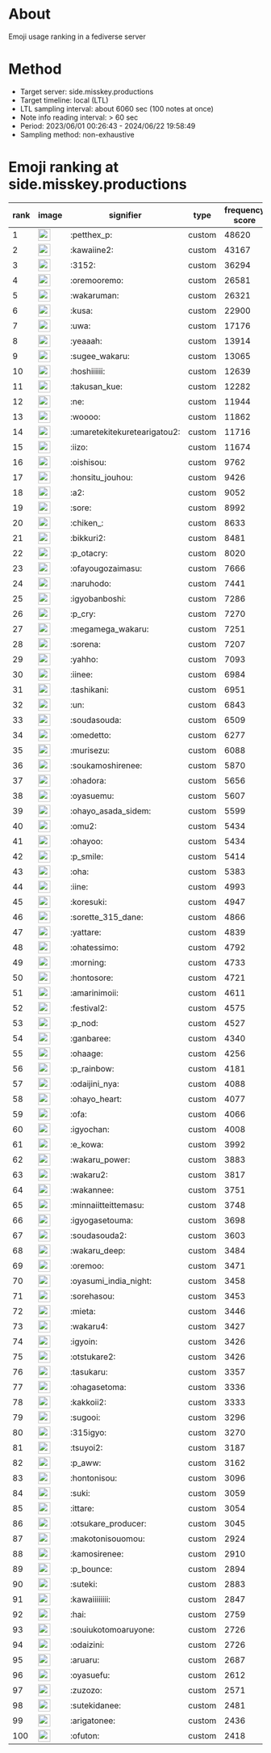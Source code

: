 # About
Emoji usage ranking in a fediverse server

# Method
- Target server: side.misskey.productions
- Target timeline: local (LTL)
- LTL sampling interval: about 6060 sec (100 notes at once)
- Note info reading interval: > 60 sec
- Period: 2023/06/01 00:26:43 - 2024/06/22 19:58:49 
- Sampling method: non-exhaustive

# Emoji ranking at side.misskey.productions

|rank|image|signifier|type|frequency score|
|----|----|----|----|----|
|1|<img height="24" src="https://side.misskey.productions/emoji/petthex_p.webp">|:petthex_p:|custom|48620|
|2|<img height="24" src="https://side.misskey.productions/emoji/kawaiine2.webp">|:kawaiine2:|custom|43167|
|3|<img height="24" src="https://side.misskey.productions/emoji/3152.webp">|:3152:|custom|36294|
|4|<img height="24" src="https://side.misskey.productions/emoji/oremooremo.webp">|:oremooremo:|custom|26581|
|5|<img height="24" src="https://side.misskey.productions/emoji/wakaruman.webp">|:wakaruman:|custom|26321|
|6|<img height="24" src="https://side.misskey.productions/emoji/kusa.webp">|:kusa:|custom|22900|
|7|<img height="24" src="https://side.misskey.productions/emoji/uwa.webp">|:uwa:|custom|17176|
|8|<img height="24" src="https://side.misskey.productions/emoji/yeaaah.webp">|:yeaaah:|custom|13914|
|9|<img height="24" src="https://side.misskey.productions/emoji/sugee_wakaru.webp">|:sugee_wakaru:|custom|13065|
|10|<img height="24" src="https://side.misskey.productions/emoji/hoshiiiiii.webp">|:hoshiiiiii:|custom|12639|
|11|<img height="24" src="https://side.misskey.productions/emoji/takusan_kue.webp">|:takusan_kue:|custom|12282|
|12|<img height="24" src="https://side.misskey.productions/emoji/ne.webp">|:ne:|custom|11944|
|13|<img height="24" src="https://side.misskey.productions/emoji/woooo.webp">|:woooo:|custom|11862|
|14|<img height="24" src="https://side.misskey.productions/emoji/umaretekitekuretearigatou2.webp">|:umaretekitekuretearigatou2:|custom|11716|
|15|<img height="24" src="https://side.misskey.productions/emoji/iizo.webp">|:iizo:|custom|11674|
|16|<img height="24" src="https://side.misskey.productions/emoji/oishisou.webp">|:oishisou:|custom|9762|
|17|<img height="24" src="https://side.misskey.productions/emoji/honsitu_jouhou.webp">|:honsitu_jouhou:|custom|9426|
|18|<img height="24" src="https://side.misskey.productions/emoji/a2.webp">|:a2:|custom|9052|
|19|<img height="24" src="https://side.misskey.productions/emoji/sore.webp">|:sore:|custom|8992|
|20|<img height="24" src="https://side.misskey.productions/emoji/chiken_.webp">|:chiken_:|custom|8633|
|21|<img height="24" src="https://side.misskey.productions/emoji/bikkuri2.webp">|:bikkuri2:|custom|8481|
|22|<img height="24" src="https://side.misskey.productions/emoji/p_otacry.webp">|:p_otacry:|custom|8020|
|23|<img height="24" src="https://side.misskey.productions/emoji/ofayougozaimasu.webp">|:ofayougozaimasu:|custom|7666|
|24|<img height="24" src="https://side.misskey.productions/emoji/naruhodo.webp">|:naruhodo:|custom|7441|
|25|<img height="24" src="https://side.misskey.productions/emoji/igyobanboshi.webp">|:igyobanboshi:|custom|7286|
|26|<img height="24" src="https://side.misskey.productions/emoji/p_cry.webp">|:p_cry:|custom|7270|
|27|<img height="24" src="https://side.misskey.productions/emoji/megamega_wakaru.webp">|:megamega_wakaru:|custom|7251|
|28|<img height="24" src="https://side.misskey.productions/emoji/sorena.webp">|:sorena:|custom|7207|
|29|<img height="24" src="https://side.misskey.productions/emoji/yahho.webp">|:yahho:|custom|7093|
|30|<img height="24" src="https://side.misskey.productions/emoji/iinee.webp">|:iinee:|custom|6984|
|31|<img height="24" src="https://side.misskey.productions/emoji/tashikani.webp">|:tashikani:|custom|6951|
|32|<img height="24" src="https://side.misskey.productions/emoji/un.webp">|:un:|custom|6843|
|33|<img height="24" src="https://side.misskey.productions/emoji/soudasouda.webp">|:soudasouda:|custom|6509|
|34|<img height="24" src="https://side.misskey.productions/emoji/omedetto.webp">|:omedetto:|custom|6277|
|35|<img height="24" src="https://side.misskey.productions/emoji/murisezu.webp">|:murisezu:|custom|6088|
|36|<img height="24" src="https://side.misskey.productions/emoji/soukamoshirenee.webp">|:soukamoshirenee:|custom|5870|
|37|<img height="24" src="https://side.misskey.productions/emoji/ohadora.webp">|:ohadora:|custom|5656|
|38|<img height="24" src="https://side.misskey.productions/emoji/oyasuemu.webp">|:oyasuemu:|custom|5607|
|39|<img height="24" src="https://side.misskey.productions/emoji/ohayo_asada_sidem.webp">|:ohayo_asada_sidem:|custom|5599|
|40|<img height="24" src="https://side.misskey.productions/emoji/omu2.webp">|:omu2:|custom|5434|
|41|<img height="24" src="https://side.misskey.productions/emoji/ohayoo.webp">|:ohayoo:|custom|5434|
|42|<img height="24" src="https://side.misskey.productions/emoji/p_smile.webp">|:p_smile:|custom|5414|
|43|<img height="24" src="https://side.misskey.productions/emoji/oha.webp">|:oha:|custom|5383|
|44|<img height="24" src="https://side.misskey.productions/emoji/iine.webp">|:iine:|custom|4993|
|45|<img height="24" src="https://side.misskey.productions/emoji/koresuki.webp">|:koresuki:|custom|4947|
|46|<img height="24" src="https://side.misskey.productions/emoji/sorette_315_dane.webp">|:sorette_315_dane:|custom|4866|
|47|<img height="24" src="https://side.misskey.productions/emoji/yattare.webp">|:yattare:|custom|4839|
|48|<img height="24" src="https://side.misskey.productions/emoji/ohatessimo.webp">|:ohatessimo:|custom|4792|
|49|<img height="24" src="https://side.misskey.productions/emoji/morning.webp">|:morning:|custom|4733|
|50|<img height="24" src="https://side.misskey.productions/emoji/hontosore.webp">|:hontosore:|custom|4721|
|51|<img height="24" src="https://side.misskey.productions/emoji/amarinimoii.webp">|:amarinimoii:|custom|4611|
|52|<img height="24" src="https://side.misskey.productions/emoji/festival2.webp">|:festival2:|custom|4575|
|53|<img height="24" src="https://side.misskey.productions/emoji/p_nod.webp">|:p_nod:|custom|4527|
|54|<img height="24" src="https://side.misskey.productions/emoji/ganbaree.webp">|:ganbaree:|custom|4340|
|55|<img height="24" src="https://side.misskey.productions/emoji/ohaage.webp">|:ohaage:|custom|4256|
|56|<img height="24" src="https://side.misskey.productions/emoji/p_rainbow.webp">|:p_rainbow:|custom|4181|
|57|<img height="24" src="https://side.misskey.productions/emoji/odaijini_nya.webp">|:odaijini_nya:|custom|4088|
|58|<img height="24" src="https://side.misskey.productions/emoji/ohayo_heart.webp">|:ohayo_heart:|custom|4077|
|59|<img height="24" src="https://side.misskey.productions/emoji/ofa.webp">|:ofa:|custom|4066|
|60|<img height="24" src="https://side.misskey.productions/emoji/igyochan.webp">|:igyochan:|custom|4008|
|61|<img height="24" src="https://side.misskey.productions/emoji/e_kowa.webp">|:e_kowa:|custom|3992|
|62|<img height="24" src="https://side.misskey.productions/emoji/wakaru_power.webp">|:wakaru_power:|custom|3883|
|63|<img height="24" src="https://side.misskey.productions/emoji/wakaru2.webp">|:wakaru2:|custom|3817|
|64|<img height="24" src="https://side.misskey.productions/emoji/wakannee.webp">|:wakannee:|custom|3751|
|65|<img height="24" src="https://side.misskey.productions/emoji/minnaiitteittemasu.webp">|:minnaiitteittemasu:|custom|3748|
|66|<img height="24" src="https://side.misskey.productions/emoji/igyogasetouma.webp">|:igyogasetouma:|custom|3698|
|67|<img height="24" src="https://side.misskey.productions/emoji/soudasouda2.webp">|:soudasouda2:|custom|3603|
|68|<img height="24" src="https://side.misskey.productions/emoji/wakaru_deep.webp">|:wakaru_deep:|custom|3484|
|69|<img height="24" src="https://side.misskey.productions/emoji/oremoo.webp">|:oremoo:|custom|3471|
|70|<img height="24" src="https://side.misskey.productions/emoji/oyasumi_india_night.webp">|:oyasumi_india_night:|custom|3458|
|71|<img height="24" src="https://side.misskey.productions/emoji/sorehasou.webp">|:sorehasou:|custom|3453|
|72|<img height="24" src="https://side.misskey.productions/emoji/mieta.webp">|:mieta:|custom|3446|
|73|<img height="24" src="https://side.misskey.productions/emoji/wakaru4.webp">|:wakaru4:|custom|3427|
|74|<img height="24" src="https://side.misskey.productions/emoji/igyoin.webp">|:igyoin:|custom|3426|
|75|<img height="24" src="https://side.misskey.productions/emoji/otstukare2.webp">|:otstukare2:|custom|3426|
|76|<img height="24" src="https://side.misskey.productions/emoji/tasukaru.webp">|:tasukaru:|custom|3357|
|77|<img height="24" src="https://side.misskey.productions/emoji/ohagasetoma.webp">|:ohagasetoma:|custom|3336|
|78|<img height="24" src="https://side.misskey.productions/emoji/kakkoii2.webp">|:kakkoii2:|custom|3333|
|79|<img height="24" src="https://side.misskey.productions/emoji/sugooi.webp">|:sugooi:|custom|3296|
|80|<img height="24" src="https://side.misskey.productions/emoji/315igyo.webp">|:315igyo:|custom|3270|
|81|<img height="24" src="https://side.misskey.productions/emoji/tsuyoi2.webp">|:tsuyoi2:|custom|3187|
|82|<img height="24" src="https://side.misskey.productions/emoji/p_aww.webp">|:p_aww:|custom|3162|
|83|<img height="24" src="https://side.misskey.productions/emoji/hontonisou.webp">|:hontonisou:|custom|3096|
|84|<img height="24" src="https://side.misskey.productions/emoji/suki.webp">|:suki:|custom|3059|
|85|<img height="24" src="https://side.misskey.productions/emoji/ittare.webp">|:ittare:|custom|3054|
|86|<img height="24" src="https://side.misskey.productions/emoji/otsukare_producer.webp">|:otsukare_producer:|custom|3045|
|87|<img height="24" src="https://side.misskey.productions/emoji/makotonisouomou.webp">|:makotonisouomou:|custom|2924|
|88|<img height="24" src="https://side.misskey.productions/emoji/kamosirenee.webp">|:kamosirenee:|custom|2910|
|89|<img height="24" src="https://side.misskey.productions/emoji/p_bounce.webp">|:p_bounce:|custom|2894|
|90|<img height="24" src="https://side.misskey.productions/emoji/suteki.webp">|:suteki:|custom|2883|
|91|<img height="24" src="https://side.misskey.productions/emoji/kawaiiiiiiii.webp">|:kawaiiiiiiii:|custom|2847|
|92|<img height="24" src="https://side.misskey.productions/emoji/hai.webp">|:hai:|custom|2759|
|93|<img height="24" src="https://side.misskey.productions/emoji/souiukotomoaruyone.webp">|:souiukotomoaruyone:|custom|2726|
|94|<img height="24" src="https://side.misskey.productions/emoji/odaizini.webp">|:odaizini:|custom|2726|
|95|<img height="24" src="https://side.misskey.productions/emoji/aruaru.webp">|:aruaru:|custom|2687|
|96|<img height="24" src="https://side.misskey.productions/emoji/oyasuefu.webp">|:oyasuefu:|custom|2612|
|97|<img height="24" src="https://side.misskey.productions/emoji/zuzozo.webp">|:zuzozo:|custom|2571|
|98|<img height="24" src="https://side.misskey.productions/emoji/sutekidanee.webp">|:sutekidanee:|custom|2481|
|99|<img height="24" src="https://side.misskey.productions/emoji/arigatonee.webp">|:arigatonee:|custom|2436|
|100|<img height="24" src="https://side.misskey.productions/emoji/ofuton.webp">|:ofuton:|custom|2418|
